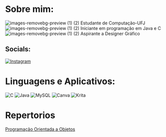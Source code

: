 # Sobre mim:
![images-removebg-preview (1) (2)](https://github.com/FernandoCMFilho/FernandoCMFilho/assets/54756245/437e9700-6c8b-4aff-8749-638d6fa144e3) Estudante de Computação-UFJ<br>
![images-removebg-preview (1) (2)](https://github.com/FernandoCMFilho/FernandoCMFilho/assets/54756245/437e9700-6c8b-4aff-8749-638d6fa144e3) Iniciante em programação em Java e C<br>
![images-removebg-preview (1) (2)](https://github.com/FernandoCMFilho/FernandoCMFilho/assets/54756245/437e9700-6c8b-4aff-8749-638d6fa144e3) Aspirante a Designer Gráfico 


##  Socials:
[![Instagram](https://img.shields.io/badge/Instagram-%23E4405F.svg?logo=Instagram&logoColor=white)](https://instagram.com/fernando._.filho) 

# Linguagens e Aplicativos:
![C](https://img.shields.io/badge/c-%2300599C.svg?style=for-the-badge&logo=c&logoColor=white) ![Java](https://img.shields.io/badge/java-%23ED8B00.svg?style=for-the-badge&logo=openjdk&logoColor=white) ![MySQL](https://img.shields.io/badge/mysql-4479A1.svg?style=for-the-badge&logo=mysql&logoColor=white) ![Canva](https://img.shields.io/badge/Canva-%2300C4CC.svg?style=for-the-badge&logo=Canva&logoColor=white) ![Krita](https://img.shields.io/badge/Krita-203759?style=for-the-badge&logo=krita&logoColor=EEF37B)
# Repertorios 
[Programação Orientada a Objetos](https://github.com/FernandoCMFilho/POO)

<!-- Proudly created with GPRM ( https://gprm.itsvg.in ) -->
